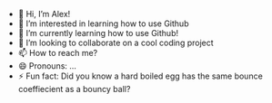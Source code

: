 - 👋 Hi, I’m Alex!
- 👀 I’m interested in learning how to use Github
- 🌱 I’m currently learning how to use Github!
- 💞️ I’m looking to collaborate on a cool coding project
- 📫 How to reach me?
- 😄 Pronouns: ...
- ⚡ Fun fact: Did you know a hard boiled egg has the same bounce coeffiecient as a bouncy ball?

<!---
Opie-1/Opie-1 is a ✨ special ✨ repository because its `README.md` (this file) appears on your GitHub profile.
You can click the Preview link to take a look at your changes.
--->
